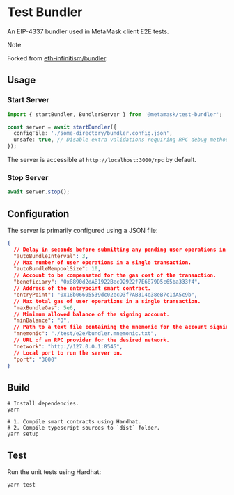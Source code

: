 # Test Bundler

An EIP-4337 bundler used in MetaMask client E2E tests.

> [!NOTE]
> Forked from [eth-infinitism/bundler](https://github.com/eth-infinitism/bundler).

## Usage

### Start Server

```typescript
import { startBundler, BundlerServer } from '@metamask/test-bundler';

const server = await startBundler({
  configFile: './some-directory/bundler.config.json',
  unsafe: true, // Disable extra validations requiring RPC debug methods.
});
```

The server is accessible at `http://localhost:3000/rpc` by default.

### Stop Server

```typescript
await server.stop();
```

## Configuration

The server is primarily configured using a JSON file:

```json
{
  // Delay in seconds before submitting any pending user operations in a transaction.
  "autoBundleInterval": 3,
  // Max number of user operations in a single transaction.
  "autoBundleMempoolSize": 10,
  // Account to be compensated for the gas cost of the transaction.
  "beneficiary": "0x8890d2dAB1922Bec92922f7E6879D5c65ba333f4",
  // Address of the entrypoint smart contract.
  "entryPoint": "0x18b06605539dc02ecD3f7AB314e38eB7c1dA5c9b",
  // Max total gas of user operations in a single transaction.
  "maxBundleGas": 5e6,
  // Minimum allowed balance of the signing account.
  "minBalance": "0",
  // Path to a text file containing the mnemonic for the account signing the transactions.
  "mnemonic": "./test/e2e/bundler.mnemonic.txt",
  // URL of an RPC provider for the desired network.
  "network": "http://127.0.0.1:8545",
  // Local port to run the server on.
  "port": "3000"
}
```

## Build

```shell
# Install dependencies.
yarn

# 1. Compile smart contracts using Hardhat.
# 2. Compile typescript sources to `dist` folder.
yarn setup
```

## Test

Run the unit tests using Hardhat:

```
yarn test
```
